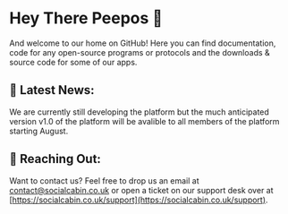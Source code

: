 # Hey There Peepos 👋

<!--

**Here are some ideas to get you started:**

🙋‍♀️ A short introduction - what is your organization all about?
🌈 Contribution guidelines - how can the community get involved?
👩‍💻 Useful resources - where can the community find your docs? Is there anything else the community should know?
🍿 Fun facts - what does your team eat for breakfast?
🧙 Remember, you can do mighty things with the power of [Markdown](https://docs.github.com/github/writing-on-github/getting-started-with-writing-and-formatting-on-github/basic-writing-and-formatting-syntax)
-->
And welcome to our home on GitHub! Here you can find documentation, code for any open-source programs or protocols and the downloads & source code for some of our apps. 

## 📰 Latest News:
We are currently still developing the platform but the much anticipated version v1.0 of the platform will be avalible to all members of the platform starting August.

## 🙌 Reaching Out:
Want to contact us? Feel free to drop us an email at [contact@socialcabin.co.uk](contact@socialcabin.co.uk) or open a ticket on our support desk over at [https://socialcabin.co.uk/support](https://socialcabin.co.uk/support).
